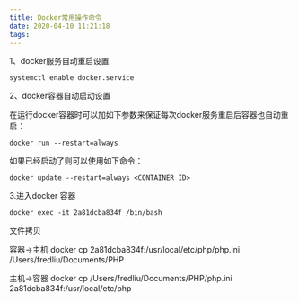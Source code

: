 ```yaml
---
title: Docker常用操作命令
date: 2020-04-10 11:21:18
tags:
---
```


1、docker服务自动重启设置

```
systemctl enable docker.service

```

2、docker容器自动启动设置

在运行docker容器时可以加如下参数来保证每次docker服务重启后容器也自动重启：

``` 
docker run --restart=always 
```
如果已经启动了则可以使用如下命令：

```
docker update --restart=always <CONTAINER ID>
```


3.进入docker 容器 

```
docker exec -it 2a81dcba834f /bin/bash
```

文件拷贝
 
容器->主机
docker cp 2a81dcba834f:/usr/local/etc/php/php.ini /Users/fredliu/Documents/PHP

主机->容器
docker cp /Users/fredliu/Documents/PHP/php.ini 2a81dcba834f:/usr/local/etc/php

